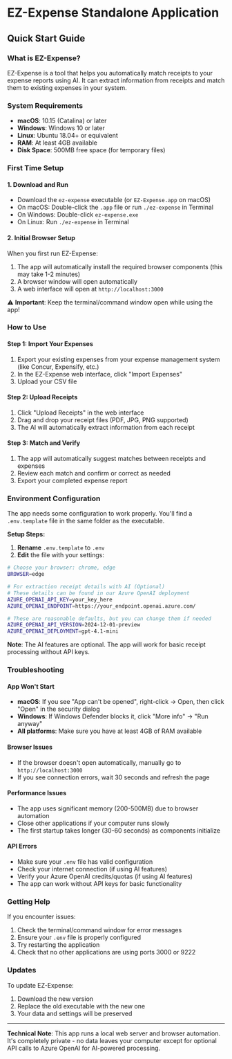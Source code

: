# EZ-Expense Standalone Application

## Quick Start Guide

### What is EZ-Expense?

EZ-Expense is a tool that helps you automatically match receipts to your expense reports using AI. It can extract information from receipts and match them to existing expenses in your system.

### System Requirements

- **macOS**: 10.15 (Catalina) or later
- **Windows**: Windows 10 or later
- **Linux**: Ubuntu 18.04+ or equivalent
- **RAM**: At least 4GB available
- **Disk Space**: 500MB free space (for temporary files)

### First Time Setup

#### 1. Download and Run

- Download the `ez-expense` executable (or `EZ-Expense.app` on macOS)
- On macOS: Double-click the `.app` file or run `./ez-expense` in Terminal
- On Windows: Double-click `ez-expense.exe`
- On Linux: Run `./ez-expense` in Terminal

#### 2. Initial Browser Setup

When you first run EZ-Expense:

1. The app will automatically install the required browser components (this may take 1-2 minutes)
2. A browser window will open automatically
3. A web interface will open at `http://localhost:3000`

⚠️ **Important**: Keep the terminal/command window open while using the app!

### How to Use

#### Step 1: Import Your Expenses

1. Export your existing expenses from your expense management system (like Concur, Expensify, etc.)
2. In the EZ-Expense web interface, click "Import Expenses"
3. Upload your CSV file

#### Step 2: Upload Receipts

1. Click "Upload Receipts" in the web interface
2. Drag and drop your receipt files (PDF, JPG, PNG supported)
3. The AI will automatically extract information from each receipt

#### Step 3: Match and Verify

1. The app will automatically suggest matches between receipts and expenses
2. Review each match and confirm or correct as needed
3. Export your completed expense report

### Environment Configuration

The app needs some configuration to work properly. You'll find a `.env.template` file in the same folder as the executable.

**Setup Steps:**

1. **Rename** `.env.template` to `.env`
2. **Edit** the file with your settings:

```bash
# Choose your browser: chrome, edge
BROWSER=edge

# For extraction receipt details with AI (Optional)
# These details can be found in our Azure OpenAI deployment
AZURE_OPENAI_API_KEY=your_key_here
AZURE_OPENAI_ENDPOINT=https://your_endpoint.openai.azure.com/

# These are reasonable defaults, but you can change them if needed
AZURE_OPENAI_API_VERSION=2024-12-01-preview
AZURE_OPENAI_DEPLOYMENT=gpt-4.1-mini
```

**Note**: The AI features are optional. The app will work for basic receipt processing without API keys.

### Troubleshooting

#### App Won't Start

- **macOS**: If you see "App can't be opened", right-click → Open, then click "Open" in the security dialog
- **Windows**: If Windows Defender blocks it, click "More info" → "Run anyway"
- **All platforms**: Make sure you have at least 4GB of RAM available

#### Browser Issues

- If the browser doesn't open automatically, manually go to `http://localhost:3000`
- If you see connection errors, wait 30 seconds and refresh the page

#### Performance Issues

- The app uses significant memory (200-500MB) due to browser automation
- Close other applications if your computer runs slowly
- The first startup takes longer (30-60 seconds) as components initialize

#### API Errors

- Make sure your `.env` file has valid configuration
- Check your internet connection (if using AI features)
- Verify your Azure OpenAI credits/quotas (if using AI features)
- The app can work without API keys for basic functionality

### Getting Help

If you encounter issues:

1. Check the terminal/command window for error messages
2. Ensure your `.env` file is properly configured
3. Try restarting the application
4. Check that no other applications are using ports 3000 or 9222

### Updates

To update EZ-Expense:

1. Download the new version
2. Replace the old executable with the new one
3. Your data and settings will be preserved

---

**Technical Note**: This app runs a local web server and browser automation. It's completely private - no data leaves your computer except for optional API calls to Azure OpenAI for AI-powered processing.
